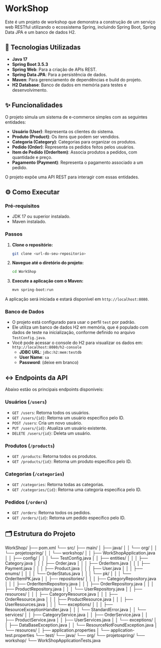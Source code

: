 # WorkShop

Este é um projeto de workshop que demonstra a construção de um serviço web RESTful utilizando o ecossistema Spring, incluindo Spring Boot, Spring Data JPA e um banco de dados H2.

## 🚀 Tecnologias Utilizadas

* **Java 17**
* **Spring Boot 3.5.3**
* **Spring Web**: Para a criação de APIs REST.
* **Spring Data JPA**: Para a persistência de dados.
* **Maven**: Para gerenciamento de dependências e build do projeto.
* **H2 Database**: Banco de dados em memória para testes e desenvolvimento.

## ✨ Funcionalidades

O projeto simula um sistema de e-commerce simples com as seguintes entidades:

* **Usuário (User)**: Representa os clientes do sistema.
* **Produto (Product)**: Os itens que podem ser vendidos.
* **Categoria (Category)**: Categorias para organizar os produtos.
* **Pedido (Order)**: Representa os pedidos feitos pelos usuários.
* **Item de Pedido (OrderItem)**: Associa produtos a pedidos, com quantidade e preço.
* **Pagamento (Payment)**: Representa o pagamento associado a um pedido.

O projeto expõe uma API REST para interagir com essas entidades.

## ⚙️ Como Executar

### Pré-requisitos

* JDK 17 ou superior instalado.
* Maven instalado.

### Passos

1.  **Clone o repositório:**
    ```bash
    git clone <url-do-seu-repositorio>
    ```

2.  **Navegue até o diretório do projeto:**
    ```bash
    cd WorkShop
    ```

3.  **Execute a aplicação com o Maven:**
    ```bash
    mvn spring-boot:run
    ```

A aplicação será iniciada e estará disponível em `http://localhost:8080`.

### Banco de Dados

* O projeto está configurado para usar o perfil `test` por padrão.
* Ele utiliza um banco de dados H2 em memória, que é populado com dados de teste na inicialização, conforme definido no arquivo `TestConfig.java`.
* Você pode acessar o console do H2 para visualizar os dados em: `http://localhost:8080/h2-console`
    * **JDBC URL**: `jdbc:h2:mem:testdb`
    * **User Name**: `sa`
    * **Password**: (deixe em branco)

## ↔️ Endpoints da API

Abaixo estão os principais endpoints disponíveis:

### Usuários (`/users`)

* `GET /users`: Retorna todos os usuários.
* `GET /users/{id}`: Retorna um usuário específico pelo ID.
* `POST /users`: Cria um novo usuário.
* `PUT /users/{id}`: Atualiza um usuário existente.
* `DELETE /users/{id}`: Deleta um usuário.

### Produtos (`/products`)

* `GET /products`: Retorna todos os produtos.
* `GET /products/{id}`: Retorna um produto específico pelo ID.

### Categorias (`/categories`)

* `GET /categories`: Retorna todas as categorias.
* `GET /categories/{id}`: Retorna uma categoria específica pelo ID.

### Pedidos (`/orders`)

* `GET /orders`: Retorna todos os pedidos.
* `GET /orders/{id}`: Retorna um pedido específico pelo ID.

## 🗂️ Estrutura do Projeto

WorkShop/
├── pom.xml
└── src/
    ├── main/
    │   ├── java/
    │   │   └── org/
    │   │       └── projetospring/
    │   │           └── workshop/
    │   │               ├── WorkShopApplication.java
    │   │               ├── config/
    │   │               │   └── TestConfig.java
    │   │               ├── entities/
    │   │               │   ├── Category.java
    │   │               │   ├── Order.java
    │   │               │   ├── OrderItem.java
    │   │               │   ├── Payment.java
    │   │               │   ├── Product.java
    │   │               │   ├── User.java
    │   │               │   ├── enums/
    │   │               │   │   └── OrderStatus.java
    │   │               │   └── pk/
    │   │               │       └── OrderItemPK.java
    │   │               ├── repositories/
    │   │               │   ├── CategoryRepository.java
    │   │               │   ├── OrderItemRepository.java
    │   │               │   ├── OrderRepository.java
    │   │               │   ├── ProductRepository.java
    │   │               │   └── UserRepository.java
    │   │               ├── resources/
    │   │               │   ├── CategoryResource.java
    │   │               │   ├── OrderResource.java
    │   │               │   ├── ProductResource.java
    │   │               │   ├── UserResources.java
    │   │               │   └── exceptions/
    │   │               │       ├── ResourceExceptionHandler.java
    │   │               │       └── StandardError.java
    │   │               └── services/
    │   │                   ├── CategoryService.java
    │   │                   ├── OrderService.java
    │   │                   ├── ProductService.java
    │   │                   ├── UserServices.java
    │   │                   └── exceptions/
    │   │                       ├── DataBaseException.java
    │   │                       └── ResourceNotFoundException.java
    │   └── resources/
    │       ├── application.properties
    │       └── application-test.properties
    └── test/
        └── java/
            └── org/
                └── projetospring/
                    └── workshop/
                        └── WorkShopApplicationTests.java
